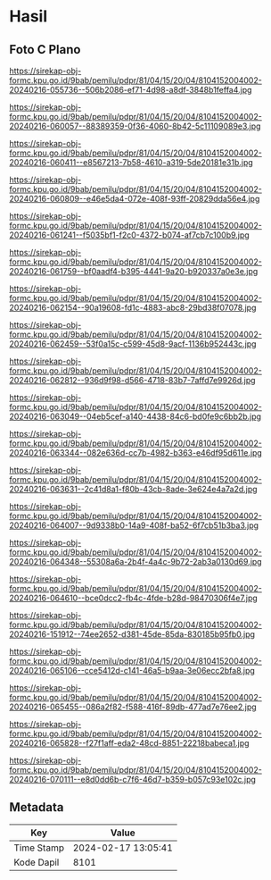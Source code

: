 # Hasil

## Foto C Plano

https://sirekap-obj-formc.kpu.go.id/9bab/pemilu/pdpr/81/04/15/20/04/8104152004002-20240216-055736--506b2086-ef71-4d98-a8df-3848b1feffa4.jpg

https://sirekap-obj-formc.kpu.go.id/9bab/pemilu/pdpr/81/04/15/20/04/8104152004002-20240216-060057--88389359-0f36-4060-8b42-5c11109089e3.jpg

https://sirekap-obj-formc.kpu.go.id/9bab/pemilu/pdpr/81/04/15/20/04/8104152004002-20240216-060411--e8567213-7b58-4610-a319-5de20181e31b.jpg

https://sirekap-obj-formc.kpu.go.id/9bab/pemilu/pdpr/81/04/15/20/04/8104152004002-20240216-060809--e46e5da4-072e-408f-93ff-20829dda56e4.jpg

https://sirekap-obj-formc.kpu.go.id/9bab/pemilu/pdpr/81/04/15/20/04/8104152004002-20240216-061241--f5035bf1-f2c0-4372-b074-af7cb7c100b9.jpg

https://sirekap-obj-formc.kpu.go.id/9bab/pemilu/pdpr/81/04/15/20/04/8104152004002-20240216-061759--bf0aadf4-b395-4441-9a20-b920337a0e3e.jpg

https://sirekap-obj-formc.kpu.go.id/9bab/pemilu/pdpr/81/04/15/20/04/8104152004002-20240216-062154--90a19608-fd1c-4883-abc8-29bd38f07078.jpg

https://sirekap-obj-formc.kpu.go.id/9bab/pemilu/pdpr/81/04/15/20/04/8104152004002-20240216-062459--53f0a15c-c599-45d8-9acf-1136b952443c.jpg

https://sirekap-obj-formc.kpu.go.id/9bab/pemilu/pdpr/81/04/15/20/04/8104152004002-20240216-062812--936d9f98-d566-4718-83b7-7affd7e9926d.jpg

https://sirekap-obj-formc.kpu.go.id/9bab/pemilu/pdpr/81/04/15/20/04/8104152004002-20240216-063049--04eb5cef-a140-4438-84c6-bd0fe9c6bb2b.jpg

https://sirekap-obj-formc.kpu.go.id/9bab/pemilu/pdpr/81/04/15/20/04/8104152004002-20240216-063344--082e636d-cc7b-4982-b363-e46df95d611e.jpg

https://sirekap-obj-formc.kpu.go.id/9bab/pemilu/pdpr/81/04/15/20/04/8104152004002-20240216-063631--2c41d8a1-f80b-43cb-8ade-3e624e4a7a2d.jpg

https://sirekap-obj-formc.kpu.go.id/9bab/pemilu/pdpr/81/04/15/20/04/8104152004002-20240216-064007--9d9338b0-14a9-408f-ba52-6f7cb51b3ba3.jpg

https://sirekap-obj-formc.kpu.go.id/9bab/pemilu/pdpr/81/04/15/20/04/8104152004002-20240216-064348--55308a6a-2b4f-4a4c-9b72-2ab3a0130d69.jpg

https://sirekap-obj-formc.kpu.go.id/9bab/pemilu/pdpr/81/04/15/20/04/8104152004002-20240216-064610--bce0dcc2-fb4c-4fde-b28d-98470306f4e7.jpg

https://sirekap-obj-formc.kpu.go.id/9bab/pemilu/pdpr/81/04/15/20/04/8104152004002-20240216-151912--74ee2652-d381-45de-85da-830185b95fb0.jpg

https://sirekap-obj-formc.kpu.go.id/9bab/pemilu/pdpr/81/04/15/20/04/8104152004002-20240216-065106--cce5412d-c141-46a5-b9aa-3e06ecc2bfa8.jpg

https://sirekap-obj-formc.kpu.go.id/9bab/pemilu/pdpr/81/04/15/20/04/8104152004002-20240216-065455--086a2f82-f588-416f-89db-477ad7e76ee2.jpg

https://sirekap-obj-formc.kpu.go.id/9bab/pemilu/pdpr/81/04/15/20/04/8104152004002-20240216-065828--f27f1aff-eda2-48cd-8851-22218babeca1.jpg

https://sirekap-obj-formc.kpu.go.id/9bab/pemilu/pdpr/81/04/15/20/04/8104152004002-20240216-070111--e8d0dd6b-c7f6-46d7-b359-b057c93e102c.jpg


## Metadata

| Key        | Value               |
| ---------- | ------------------- |
| Time Stamp | 2024-02-17 13:05:41 |
| Kode Dapil | 8101                |



